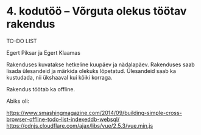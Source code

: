# 4. kodutöö – Võrguta olekus töötav rakendus
TO-DO LIST

Egert Piksar ja Egert Klaamas

Rakenduses kuvatakse hetkeline kuupäev ja nädalapäev.
Rakenduses saab lisada ülesandeid ja märkida olekuks lõpetatud.
Ülesandeid saab ka kustudada, nii ükshaaval kui kõiki korraga.

Rakendus töötab ka offline.


Abiks oli:

https://www.smashingmagazine.com/2014/09/building-simple-cross-browser-offline-todo-list-indexeddb-websql/
https://cdnjs.cloudflare.com/ajax/libs/vue/2.5.3/vue.min.js
